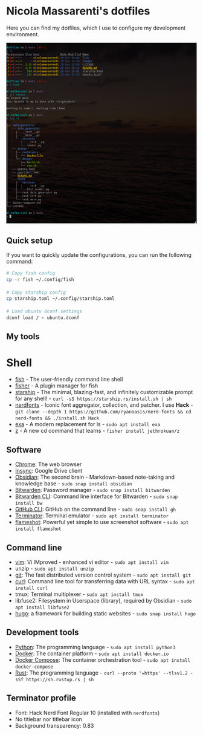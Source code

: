 # Nicola Massarenti's dotfiles

Here you can find my dotfiles, which I use to configure my development environment.

[//]: # (Showing image)
![terminal](https://raw.githubusercontent.com/nicolamassarenti/dotfiles/main/images/terminal.png)

## Quick setup
If you want to quickly update the configurations, you can run the following command:

```bash
# Copy fish config
cp -r fish ~/.config/fish

# Copy starship config
cp starship.toml ~/.config/starship.toml

# Load ubuntu dconf settings
dconf load / < ubuntu.dconf
```

## My tools
# Shell
* [fish](https://fishshell.com/) - The user-friendly command line shell
* [fisher](https://github.com/jorgebucaran/fisher) - A plugin manager for fish
* [starship](https://starship.rs/) - The minimal, blazing-fast, and infinitely customizable prompt for any shell! - `curl -sS https://starship.rs/install.sh | sh`
* [nerdfonts](https://github.com/ryanoasis/nerd-fonts) - Iconic font aggregator, collection, and patcher. I use **Hack** - `git clone --depth 1 https://github.com/ryanoasis/nerd-fonts && cd nerd-fonts && ./install.sh Hack`
* [exa](https://the.exa.website/) - A modern replacement for ls - `sudo apt install exa`
* [z](https://github.com/jethrokuan/z) - A new cd command that learns - `fisher install jethrokuan/z`

## Software
- [Chrome](https://www.google.com/chrome/): The web browser
- [Insync](https://www.insynchq.com/): Google Drive client
- [Obsidian](https://obsidian.md/): The second brain - Markdown-based note-taking and knowledge base - `sudo snap install obsidian`
- [Bitwarden](https://bitwarden.com/): Password manager - `sudo snap install bitwarden`
- [Bitwarden CLI](https://bitwarden.com/help/article/cli/): Command line interface for Bitwarden - `sudo snap install bw`
- [GitHub CLI](https://cli.github.com/): GitHub on the command line - `sudo snap install gh`
- [Terminator](https://terminator-gtk3.readthedocs.io/en/latest/): Terminal emulator - `sudo apt install terminator`
- [flameshot](https://flameshot.js.org/): Powerful yet simple to use screenshot software - `sudo apt install flameshot`

## Command line
- [vim](https://www.vim.org/): Vi IMproved - enhanced vi editor - `sudo apt install vim`
- unzip - `sudo apt install unzip`
- [git](https://git-scm.com/): The fast distributed version control system - `sudo apt install git`
- [curl](https://curl.se/): Command line tool for transferring data with URL syntax - `sudo apt install curl`
- tmux: Terminal multiplexer - `sudo apt install tmux`
- libfuse2: Filesystem in Userspace (library), required by Obsidian - `sudo apt install libfuse2`
- [hugo](https://gohugo.io/): a framework for building static websites - `sudo snap install hugo`

## Development tools
- [Python](https://www.python.org/): The programming language - `sudo apt install python3`
- [Docker](https://www.docker.com/): The container platform - `sudo apt install docker.io`
- [Docker Compose](https://docs.docker.com/compose/): The container orchestration tool - `sudo apt install docker-compose`
- [Rust](https://www.rust-lang.org/): The programming language - `curl --proto '=https' --tlsv1.2 -sSf https://sh.rustup.rs | sh`

## Terminator profile
- Font: Hack Nerd Font Regular 10 (installed with `nerdfonts`)
- No titlebar nor titlebar icon
- Background transparency: 0.83
